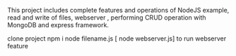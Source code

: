 This project includes complete features and operations of NodeJS example, read and write of files, webserver , performing CRUD operation with MongoDB and express framework.

clone project
npm i
node filename.js [ node webserver.js] to run webserver feature
